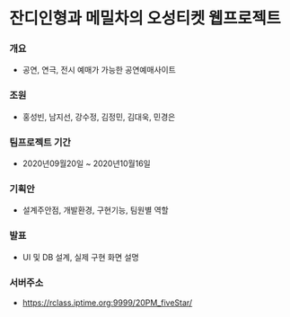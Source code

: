 # 잔디인형과 메밀차의 오성티켓 웹프로젝트
### 개요
+ 공연, 연극, 전시 예매가 가능한 공연예매사이트

### 조원
+ 홍성빈, 남지선, 강수정, 김정민, 김대욱, 민경은

### 팀프로젝트 기간
+ 2020년09월20일 ~ 2020년10월16일

### 기획안
+ 설계주안점, 개발환경, 구현기능, 팀원별 역할

### 발표
+ UI 및 DB 설계, 실제 구현 화면 설명

### 서버주소
+ <https://rclass.iptime.org:9999/20PM_fiveStar/>


